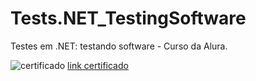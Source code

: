 # Tests.NET_TestingSoftware
Testes em .NET: testando software - Curso da Alura.


<img src="https://media.licdn.com/dms/image/sync/D4D27AQG86gKdutaGaQ/articleshare-shrink_1280_800/0/1683233565582?e=1683838800&v=beta&t=y87FzJMoprUWyBidO1VuU_OQUcmNgstNWv3460Adzvk" alt="certificado"/> 
<a href="https://cursos.alura.com.br/certificate/49024c10-e3cf-4167-b920-33341155253d"> link certificado </a>
